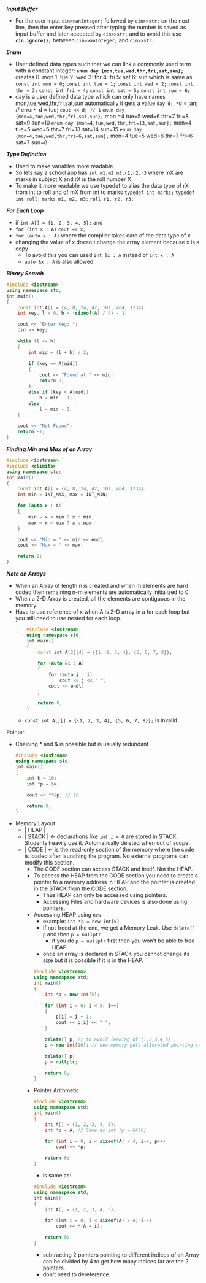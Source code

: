 ***Input Buffer***
- For the user input `cin>>anInteger;` followed by `cin>>str;` on the next line, then the enter key pressed after typing the number is saved as input buffer and later accepted by `cin>>str;` and to avoid this use **`cin.ignore();`** between `cin>>anInteger;` and `cin>>str;`

***Enum***
- User defined data types such that we can link a commonly used term with a constant integer:
		**`enum day {mon,tue,wed,thr,fri,sat,sun};`** creates
				0: mon
				1: tue
				2: wed
				3: thr
				4: fri
				5: sat
				6: sun
			which is same as
				`const int mon = 0;`
				`const int tue = 1;`
				`const int wed = 2;`
				`const int thr = 3;`
				`const int fri = 4;`
				`const int sat = 5;`
				`const int sun = 6;`
- day is a user defined data type which can only have names mon,tue,wed,thr,fri,sat,sun automatically it gets a value
		`day d;
		*`d = jan; // error`*
		`d = tue;
		`cout << d; // 1`
	`enum day {mon=4,tue,wed,thr,fri,sat,sun};`
		mon =4 tue=5 wed=6 thr=7 fri=8 sat=9 sun=10
	`enum day {mon=4,tue,wed,thr,fri=13,sat,sun};`
		mon=4 tue=5 wed=6 thr=7 fri=13 sat=14 sun=15
	`enum day {mon=4,tue,wed,thr,fri=6,sat,sun};`
		mon=4 tue=5 wed=6 thr=7 fri=6 sat=7 sun=8

***Type Definition***
- Used to make variables more readable.
- So lets say a school app has `int m1,m2,m3,r1,r2,r3` where mX are marks in subject X and rX is the roll number X
- To make it more readable we use typedef to alias the data type of rX from int to roll and of mX from int to marks
	`typedef int marks;`
	`typedef int roll;`
	`marks m1, m2, m3;`
	`roll r1, r2, r3;`

***For Each Loop***
- if `int A[] = {1, 2, 3, 4, 5};` and 
- `for (int x : A)`
	`cout << x;`
- `for (auto x : A)` where the compiler takes care of the data type of x
- changing the value of x doesn't change the array element because x is a copy
	- To avoid this you can used `int &x : A` instead of `int x : A`
	- `auto &x : A` is also allowed

***Binary Search***
```cpp
#include <iostream>
using namespace std;
int main()
{
    const int A[] = {4, 8, 24, 42, 101, 404, 1234};
    int key, l = 0, h = (sizeof(A) / 4) - 1;

    cout << "Enter Key: ";
    cin >> key;

    while (l <= h)
    {
        int mid = (l + h) / 2;

        if (key == A[mid])
        {
            cout << "Found at " << mid;
            return 0;
        }
        else if (key < A[mid])
            h = mid - 1;
        else
            l = mid + 1;
    }

    cout << "Not Found";
    return -1;
}
```

***Finding Min and Max of an Array***
```cpp
#include <iostream>
#include <climits>
using namespace std;
int main()
{
    const int A[] = {4, 8, 24, 42, 101, 404, 1234};
    int min = INT_MAX, max = INT_MIN;

    for (auto x : A)
    {
        min = x < min ? x : min;
        max = x > max ? x : max;
    }

    cout << "Min = " << min << endl;
    cout << "Max = " << max;

    return 0;
}
```

***Note on Arrays***
- When an Array of length n is created and when m elements are hard coded then remaining n-m elements are automatically initialized to 0.
- When a 2-D Array is created, all the elements are contiguous in the memory.
- Have to use reference of x when A is 2-D array in a for each loop but you still need to use nested for each loop. 
	```cpp
		#include <iostream>
		using namespace std;
		int main()
		{
		    const int A[2][4] = {{1, 2, 3, 4}, {5, 6, 7, 8}};
	
		    for (auto &i : A)
		    {
		        for (auto j : i)
		            cout << j << " ";
		        cout << endl;
		    }
	
		    return 0;
		}
	```
	- `const int A[][] = {{1, 2, 3, 4}, {5, 6, 7, 8}};` is invalid


Pointer
- Chaining * and & is possible but is usually redundant
	```cpp
	#include <iostream>
	using namespace std;
	int main()
	{
	    int k = 10;
	    int *p = &k;
	
	    cout << **&p; // 10
	
	    return 0;
	}
	```
- Memory Layout
	- | HEAP  |
	- | STACK | <- declarations like `int i = 0` are stored in STACK. Students heavily use it. Automatically deleted when out of scope.
	- | CODE  | <- is the read-only section of the memory where the code is loaded after launching the program. No external programs can modify this section.
		- The CODE section can access STACK and itself. Not the HEAP.
		- To access the HEAP from the CODE section you need to create a pointer to a memory address in HEAP and the pointer is created in the STACK from the CODE section.
			- Thus HEAP can only be accessed using pointers.
			- Accessing Files and hardware devices is also done using pointers. 
		- Accessing HEAP using `new` 
			- example: `int *p = new int[5]`
			- If not freed at the end, we get a Memory Leak. Use `delete[] p` and then `p = nullptr`
				- if you do `p = nullptr` first then you won't be able to free HEAP.
			- once an array is declared in STACK you cannot change its size but it is possible if it is in the HEAP.
			```cpp
			#include <iostream>
			using namespace std;
			int main()
			{
			    int *p = new int[5];
			
			    for (int i = 0; i < 5; i++)
			    {
			        p[i] = i + 1;
			        cout << p[i] << " ";
			    }
		
				delete[] p; // to avoid leaking of {1,2,3,4,5}
				p = new int[10]; // new memory gets allocated pointing to {0,0,0,0,0,0,0,0,0,0}
		
			    delete[] p;
			    p = nullptr;
			
			    return 0;
			}
			```
		- Pointer Arithmetic
			```cpp
			#include <iostream>
			using namespace std;
			int main()
			{
			    int A[] = {1, 2, 3, 4, 5};
			    int *p = A; // Same as int *p = &A[0]
			
			    for (int i = 0; i < sizeof(A) / 4; i++, p++)
			        cout << *p;
			
			    return 0;
			}
			```
			- is same as:
			```cpp
			#include <iostream>
			using namespace std;
			int main()
			{
			    int A[] = {1, 2, 3, 4, 5};
			
			    for (int i = 0; i < sizeof(A) / 4; i++)
			        cout << *(A + i);
			
			    return 0;
			}
			```
			- subtracting 2 pointers pointing to different indices of an Array can be divided by 4 to get how many indices far are the 2 pointers. 
			- don't need to dereference